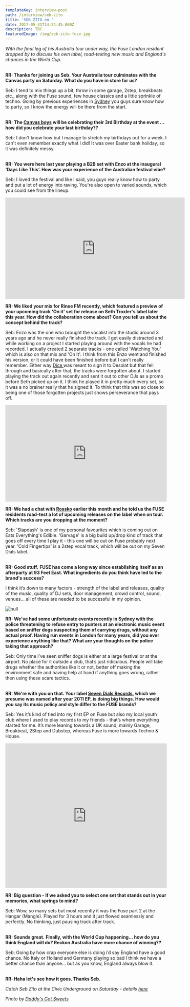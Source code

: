 ```yaml
---
templateKey: interview-post
path: /interview/seb-zito
title: 'SEB ZITO on '
date: 2017-05-31T14:24:45.000Z
description: TBC
featuredImage: /img/seb-zito-fuse.jpg
---
```

_With the final leg of his Australia tour under way, the Fuse London resident dropped by to discuss his own label, road-testing new music and England's chances in the World Cup._
 <br><br>

**RR: Thanks for joining us Seb. Your Australia tour culminates with the Canvas party on Saturday. What do you have in store for us?**

Seb: I tend to mix things up a bit, throw in some garage, 2step, breakbeats etc., along with the Fuse sound, few house classics and a little sprinkle of techno. Going by previous experiences in [Sydney](https://www.ravereviewz.net/Events-Location/Sydney) you guys sure know how to party, so I know the energy will be there from the start.
<br><br>

**RR:** **The [Canvas boys](https://magazine.ravereviewz.net/interview/nathan-mitch) will be celebrating their 3rd Birthday at the event ... how did you celebrate your last birthday??**

Seb: I don't know how but I manage to stretch my birthdays out for a week. I can't even remember exactly what I did! It was over Easter bank holiday, so it was definitely messy.
<br><br> 

**RR:** **You were here last year playing a B2B set with Enzo at the inaugural ‘Days Like This’. How was your experience of the Australian festival vibe?**

Seb: I loved the festival and like I said, you guys really know how to party and put a lot of energy into raving. You're also open to varied sounds, which you could see from the lineup.

<iframe width="560" height="315" src="https://www.youtube.com/embed/-BbDiUMmTiE" frameborder="0" allow="autoplay; encrypted-media" allowfullscreen></iframe>

**RR: We liked your mix for Rinse FM recently, which featured a preview of your upcoming track 'On it' set for release on Seth Troxler's label later this year. How did the collaboration come about? Can you tell us about the concept behind the track?**

Seb: Enzo was the one who brought the vocalist into the studio around 3 years ago and he never really finished the track. I get easily distracted and while working on a project I started playing around with the vocals he had recorded. I actually created 2 separate tracks - one called 'Watching You' which is also on that mix and 'On It'. I think from this Enzo went and finished his version, or it could have been finished before but I can't really remember. Either way [Dice ](https://www.facebook.com/locodiceofc/)was meant to sign it to Desolat but that fell through and basically after that, the tracks were forgotten about. I started playing the track out again recently and sent it out to other DJs as a promo before Seth picked up on it. I think he played it in pretty much every set, so it was a no brainer really that he signed it. To think that this was so close to being one of those forgotten projects just shows perseverance that pays off.

<iframe width="100%" height="300" scrolling="no" frameborder="no" allow="autoplay" src="https://w.soundcloud.com/player/?url=https%3A//api.soundcloud.com/tracks/455523630&color=%23ff5500&auto_play=false&hide_related=true&show_comments=false&show_user=true&show_reposts=false&show_teaser=false&visual=true"></iframe>

**RR: We had a chat with [Rossko](https://magazine.ravereviewz.net/interview/rossko) earlier this month and he told us the FUSE residents road-test a lot of upcoming releases on the label when on tour.  Which tracks are you dropping at the moment?**

Seb: 'Slapdash' is one of my personal favourites which is coming out on Eats Everything's Edible. 'Garvage' is a big build up/drop kind of track that goes off every time I play it - this one will be out on Fuse probably next year. 'Cold Fingertips' is a 2step vocal track, which will be out on my Seven Dials label.
<br><br>

**RR:** **Good stuff.** **FUSE has come a long way since establishing itself as an afterparty at 93 Feet East. What ingredients do you think have led to the brand's success?**

I think it’s down to many factors - strength of the label and releases, quality of the music, quality of DJ sets, door management, crowd control, sound, venues... all of these are needed to be successful in my opinion.

![null](/img/seb-zito-dj.jpg)

**RR:** **We've had some unfortunate events recently in Sydney with the police threatening to refuse entry to punters at an electronic music event based on sniffer dogs suspecting them of carrying drugs, without any actual proof. Having run events in London for many years, did you ever experience anything like that? What are your thoughts on the police taking that approach?**

Seb: Only time I've seen sniffer dogs is either at a large festival or at the airport. No place for it outside a club, that’s just ridiculous. People will take drugs whether the authorities like it or not, better off making the environment safe and having help at hand if anything goes wrong, rather then using these scare tactics.
<br><br>

**RR: We're with you on that. Your label [Seven Dials Records](https://soundcloud.com/sevendialsrecords), which we presume was named after your 2011 EP, is doing big things. How would you say its music policy and style differ to the FUSE brands?**

Seb: Yes it’s kind of tied into my first EP on Fuse but also my local youth club where I used to play records to my friends - that’s where everything started for me. It’s more leaning towards a UK sound, mainly Garage, Breakbeat, 2Step and Dubstep, whereas Fuse is more towards Techno & House.

<iframe width="100%" height="450" scrolling="no" frameborder="no" allow="autoplay" src="https://w.soundcloud.com/player/?url=https%3A//api.soundcloud.com/playlists/1397209&color=%23ff5500&auto_play=false&hide_related=true&show_comments=false&show_user=false&show_reposts=false&show_teaser=false"></iframe>

**RR: Big question - If we asked you to select one set that stands out in your memories, what springs to mind?**

Seb: Wow, so many sets but most recently it was the Fuse part 2 at the Hangar (Mangle). Played for 3 hours and it just flowed seamlessly and perfectly. No thinking, just pausing track after track.
<br><br> 

**RR: Sounds great.** **Finally, with the World Cup happening... how do you think England will do? Reckon Australia have more chance of winning??**

Seb: Going by how crap everyone else is doing i’d say England have a good chance. No Italy or Holland and Germany playing so bad I think we have a better chance than anyone... but as you know, England always blow it.
<br><br>

**RR: Haha let's see how it goes. Thanks Seb.**

_Catch Seb Zito at the Civic Underground on Saturday - details [here](https://bit.ly/2l8VIaH)_

_Photo by [Daddy's Got Sweets](https://daddysgotsweets.carbonmade.com/contact)_
